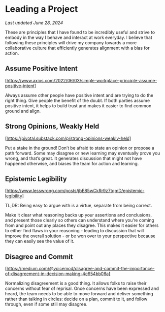 # Leading a Project
_Last updated June 28, 2024_

These are principles that I have found to be incredibly useful and strive to embody in the way I behave and interact at work everyday. I believe that following these principles will drive my company towards a more collaborative culture that efficiently generates alignment with a bias for action.

## Assume Positive Intent
[https://www.axios.com/2022/06/03/simple-workplace-principle-assume-positive-intent]

Always assume other people have positive intent and are trying to do the right thing. Give people the benefit of the doubt. If both parties assume positive intent, it helps to build trust and makes it easier to find common ground and align.

## Strong Opinions, Weakly Held
[https://pivotal.substack.com/p/strong-opinions-weakly-held]

Put a stake in the ground! Don’t be afraid to state an opinion or propose a path forward. Some may disagree or new learning may eventually prove you wrong, and that’s great. It generates discussion that might not have happened otherwise, and biases the team for action and learning.

## Epistemic Legibility
[https://www.lesswrong.com/posts/jbE85wCkRr9z7tqmD/epistemic-legibility]

TL;DR: Being easy to argue with is a virtue, separate from being correct.

Make it clear what reasoning backs up your assertions and conclusions, and present those clearly so others can understand where you’re coming from and point out any places they disagree. This makes it easier for others to either find flaws in your reasoning - leading to discussion that will improve the overall solution - or be won over to your perspective because they can easily see the value of it.

## Disagree and Commit
[https://medium.com/@voicemod/disagree-and-commit-the-importance-of-disagreement-in-decision-making-4c654bb06a]

Normalizing disagreement is a good thing. It allows folks to raise their concerns without fear of reprisal. Once concerns have been expressed and heard, the team needs to be able to move forward and deliver something rather than talking in circles: decide on a plan, commit to it, and follow through, even if some still may disagree.